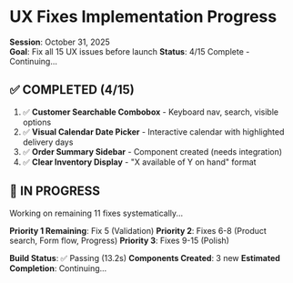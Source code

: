 # UX Fixes Implementation Progress

**Session**: October 31, 2025  
**Goal**: Fix all 15 UX issues before launch
**Status**: 4/15 Complete - Continuing...

## ✅ COMPLETED (4/15)

1. ✅ **Customer Searchable Combobox** - Keyboard nav, search, visible options
2. ✅ **Visual Calendar Date Picker** - Interactive calendar with highlighted delivery days
3. ✅ **Order Summary Sidebar** - Component created (needs integration)
4. ✅ **Clear Inventory Display** - "X available of Y on hand" format

## 🚧 IN PROGRESS

Working on remaining 11 fixes systematically...

**Priority 1 Remaining**: Fix 5 (Validation)
**Priority 2**: Fixes 6-8 (Product search, Form flow, Progress)
**Priority 3**: Fixes 9-15 (Polish)

**Build Status**: ✅ Passing (13.2s)
**Components Created**: 3 new
**Estimated Completion**: Continuing...

